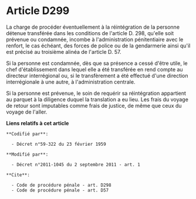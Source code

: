 # Article D299

La charge de procéder éventuellement à la réintégration de la personne détenue transférée dans les conditions de l'article D.
298, qu'elle soit prévenue ou condamnée, incombe à l'administration pénitentiaire avec le renfort, le cas échéant, des forces
de police ou de la gendarmerie ainsi qu'il est précisé au troisième alinéa de l'article D. 57. 

Si la personne est condamnée, dès que sa présence a cessé d'être utile, le chef d'établissement dans lequel elle a été
transférée en rend compte au directeur interrégional ou, si le transfèrement a été effectué d'une direction interrégionale à
une autre, à l'administration centrale. 

Si la personne est prévenue, le soin de requérir sa réintégration appartient au parquet à la diligence duquel la translation
a eu lieu. Les frais du voyage de retour sont imputables comme frais de justice, de même que ceux du voyage de l'aller.

**Liens relatifs à cet article**

	**Codifié par**:

	  - Décret n°59-322 du 23 février 1959

	**Modifié par**:

	  - Décret n°2011-1045 du 2 septembre 2011 - art. 1

	**Cite**:

	  - Code de procédure pénale - art. D298
	  - Code de procédure pénale - art. D57
